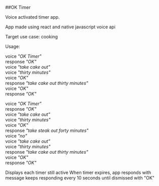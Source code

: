 ##OK Timer

Voice activated timer app.

App made using react and native javascript voice api

Target use case: cooking

Usage:

voice _"OK Timer"_  
response _"OK"_  
voice _"take cake out"_  
voice _"thirty minutes"_   
voice _"OK"_  
response _"take cake out thirty minutes"_  
voice _"OK"_  
response _"OK"_  

voice _"OK Timer"_  
response _"OK"_  
voice _"take cake out"_  
voice _"thirty minutes"_  
voice _"OK"_  
response _"take steak out forty minutes"_  
voice _"no"_  
voice _"take cake out"_  
voice _"thirty minutes"_  
response _"take cake out thirty minutes"_  
voice _"OK"_  
response _"OK"_  

Displays each timer still active
When timer expires, app responds with message 
keeps responding every 10 seconds until dismissed with
"OK"
